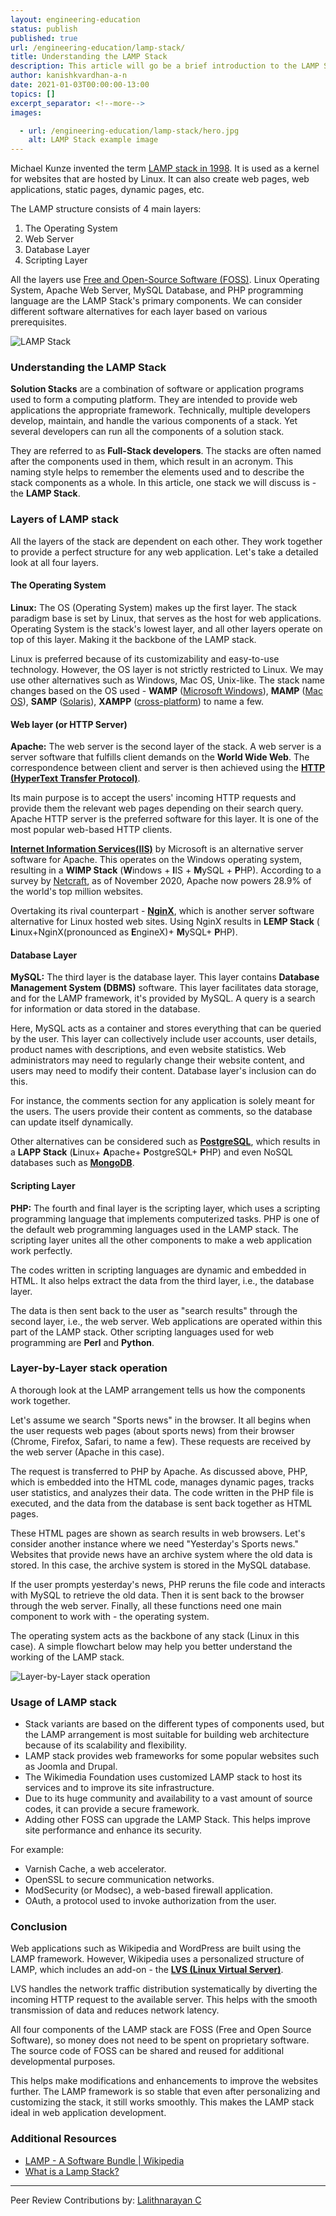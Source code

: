 ```yaml
---
layout: engineering-education
status: publish
published: true
url: /engineering-education/lamp-stack/
title: Understanding the LAMP Stack
description: This article will go be a brief introduction to the LAMP Stack. Solution stacks are a combination of software or application programs used to form a computing platform intended to provide web applications the appropriate framework.
author: kanishkvardhan-a-n
date: 2021-01-03T00:00:00-13:00
topics: []
excerpt_separator: <!--more-->
images:

  - url: /engineering-education/lamp-stack/hero.jpg
    alt: LAMP Stack example image
---
```

Michael Kunze invented the term [LAMP stack in 1998](https://www.marpis.net/lamp-history.php). It is used as a kernel for websites that are hosted by Linux. It can also create web pages, web applications, static pages, dynamic pages, etc. 
<!--more-->

The LAMP structure consists of 4 main layers:
1. The Operating System
2. Web Server
3. Database Layer
4. Scripting Layer

All the layers use [Free and Open-Source Software (FOSS)](https://en.wikipedia.org/wiki/Free_and_open-source_software). Linux Operating System, Apache Web Server, MySQL Database, and PHP programming language are the LAMP Stack's primary components. We can consider different software alternatives for each layer based on various prerequisites.

![LAMP Stack](/engineering-education/lamp-stack/lampstack.png)

### Understanding the LAMP Stack
**Solution Stacks** are a combination of software or application programs used to form a computing platform. They are intended to provide web applications the appropriate framework. Technically, multiple developers develop, maintain, and handle the various components of a stack. Yet several developers can run all the components of a solution stack. 

They are referred to as **Full-Stack developers**. The stacks are often named after the components used in them, which result in an acronym. This naming style helps to remember the elements used and to describe the stack components as a whole. In this article, one stack we will discuss is - the **LAMP Stack**.

### Layers of LAMP stack
All the layers of the stack are dependent on each other. They work together to provide a perfect structure for any web application. Let's take a detailed look at all four layers.

#### The Operating System
**Linux:** The OS (Operating System) makes up the first layer. The stack paradigm base is set by Linux, that serves as the host for web applications. Operating System is the stack's lowest layer, and all other layers operate on top of this layer. Making it the backbone of the LAMP stack. 

Linux is preferred because of its customizability and easy-to-use technology. However, the OS layer is not strictly restricted to Linux. We may use other alternatives such as Windows, Mac OS, Unix-like. The stack name changes based on the OS used - **WAMP** ([Microsoft Windows](https://en.wikipedia.org/wiki/Microsoft_Windows)), **MAMP** ([Mac OS](https://en.wikipedia.org/wiki/MacOS)), **SAMP** ([Solaris](https://en.wikipedia.org/wiki/Solaris_(operating_system))), **XAMPP** ([cross-platform](https://en.wikipedia.org/wiki/Cross-platform_software)) to name a few.

#### Web layer (or HTTP Server)
**Apache:** The web server is the second layer of the stack. A web server is a server software that fulfills client demands on the **World Wide Web**. The correspondence between client and server is then achieved using the [**HTTP (HyperText Transfer Protocol)**](https://en.wikipedia.org/wiki/Hypertext_Transfer_Protocol). 

Its main purpose is to accept the users' incoming HTTP requests and provide them the relevant web pages depending on their search query. Apache HTTP server is the preferred software for this layer. It is one of the most popular web-based HTTP clients. 

[**Internet Information Services(IIS)**](https://en.wikipedia.org/wiki/Internet_Information_Services) by Microsoft is an alternative server software for Apache. This operates on the Windows operating system, resulting in a **WIMP Stack** (**W**indows + **I**IS + **M**ySQL + **P**HP). According to a survey by [Netcraft](https://news.netcraft.com/archives/category/web-server-survey/), as of November 2020, Apache now powers 28.9% of the world's top million websites.

Overtaking its rival counterpart - [**NginX**](https://en.wikipedia.org/wiki/Nginx), which is another server software alternative for Linux hosted web sites. Using NginX results in **LEMP Stack** ( **L**inux+NginX(pronounced as **E**ngineX)+ **M**ySQL+ **P**HP).

#### Database Layer
**MySQL:** The third layer is the database layer. This layer contains **Database Management System (DBMS)** software. This layer facilitates data storage, and for the LAMP framework, it's provided by MySQL. A query is a search for information or data stored in the database. 

Here, MySQL acts as a container and stores everything that can be queried by the user. This layer can collectively include user accounts, user details, product names with descriptions, and even website statistics. Web administrators may need to regularly change their website content, and users may need to modify their content. Database layer's inclusion can do this.

For instance, the comments section for any application is solely meant for the users. The users provide their content as comments, so the database can update itself dynamically. 

Other alternatives can be considered such as [**PostgreSQL**](https://en.wikipedia.org/wiki/PostgreSQL), which results in a  **LAPP Stack** (**L**inux+ **A**pache+ **P**ostgreSQL+ **P**HP) and even NoSQL databases such as [**MongoDB**](https://en.wikipedia.org/wiki/MongoDB).

#### Scripting Layer
**PHP:** The fourth and final layer is the scripting layer, which uses a scripting programming language that implements computerized tasks. PHP is one of the default web programming languages used in the LAMP stack. The scripting layer unites all the other components to make a web application work perfectly. 

The codes written in scripting languages are dynamic and embedded in HTML. It also helps extract the data from the third layer, i.e., the database layer. 

The data is then sent back to the user as "search results" through the second layer, i.e., the web server. Web applications are operated within this part of the LAMP stack. Other scripting languages used for web programming are **Perl** and **Python**.

### Layer-by-Layer stack operation 
A thorough look at the LAMP arrangement tells us how the components work together. 

Let's assume we search "Sports news" in the browser. It all begins when the user requests web pages (about sports news) from their browser (Chrome, Firefox, Safari, to name a few). These requests are received by the web server (Apache in this case). 

The request is transferred to PHP by Apache. As discussed above, PHP, which is embedded into the HTML code, manages dynamic pages, tracks user statistics, and analyzes their data. The code written in the PHP file is executed, and the data from the database is sent back together as HTML pages. 

These HTML pages are shown as search results in web browsers. Let's consider another instance where we need "Yesterday's Sports news." Websites that provide news have an archive system where the old data is stored. In this case, the archive system is stored in the MySQL database. 

If the user prompts yesterday's news, PHP reruns the file code and interacts with MySQL to retrieve the old data. Then it is sent back to the browser through the web server. Finally, all these functions need one main component to work with - the operating system. 

The operating system acts as the backbone of any stack (Linux in this case). A simple flowchart below may help you better understand the working of the LAMP stack.

![Layer-by-Layer stack operation](/engineering-education/lamp-stack/flowchart.png)

### Usage of LAMP stack
- Stack variants are based on the different types of components used, but the LAMP arrangement is most suitable for building web architecture because of its scalability and flexibility.
- LAMP stack provides web frameworks for some popular websites such as Joomla and Drupal. 
- The Wikimedia Foundation uses customized LAMP stack to host its services and to improve its site infrastructure.
- Due to its huge community and availability to a vast amount of source codes, it can provide a secure framework.
- Adding other FOSS can upgrade the LAMP Stack. This helps improve site performance and enhance its security. 

For example:
   - Varnish Cache, a web accelerator. 
   - OpenSSL to secure communication networks.
   - ModSecurity (or Modsec), a web-based firewall application.
   - OAuth, a protocol used to invoke authorization from the user.

### Conclusion
Web applications such as Wikipedia and WordPress are built using the LAMP framework. However, Wikipedia uses a personalized structure of LAMP, which includes an add-on - the [**LVS (Linux Virtual Server)**](https://en.wikipedia.org/wiki/Linux_Virtual_Server). 

LVS handles the network traffic distribution systematically by diverting the incoming HTTP request to the available server. This helps with the smooth transmission of data and reduces network latency. 

All four components of the LAMP stack are FOSS (Free and Open Source Software), so money does not need to be spent on proprietary software. The source code of FOSS can be shared and reused for additional developmental purposes. 

This helps make modifications and enhancements to improve the websites further. The LAMP framework is so stable that even after personalizing and customizing the stack, it still works smoothly. This makes the LAMP stack ideal in web application development.

### Additional Resources
- [LAMP - A Software Bundle | Wikipedia](https://en.wikipedia.org/wiki/LAMP_(software_bundle))
- [What is a Lamp Stack?](https://phoenixnap.com/kb/what-is-a-lamp-stack)

---
Peer Review Contributions by: [Lalithnarayan C](/engineering-education/authors/lalithnarayan-c/)

